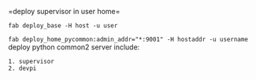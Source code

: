 =deploy supervisor in user home=

`fab deploy_base -H host -u user`

`fab deploy_home_pycommon:admin_addr="*:9001" -H hostaddr -u username` 
deploy python common2 server include:

    1. supervisor
    2. devpi